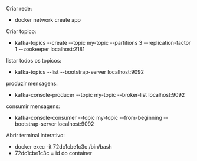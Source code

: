 Criar rede:
- docker network create app


Criar topico: 
- kafka-topics --create --topic my-topic --partitions 3 --replication-factor 1 --zookeeper localhost:2181


listar todos os topicos:
- kafka-topics --list --bootstrap-server localhost:9092


produzir mensagens:
- kafka-console-producer --topic my-topic --broker-list localhost:9092

consumir mensagens:
- kafka-console-consumer --topic my-topic --from-beginning --bootstrap-server localhost:9092

Abrir terminal interativo:
- docker exec -it 72dc1cbe1c3c /bin/bash
- 72dc1cbe1c3c  = id do container

